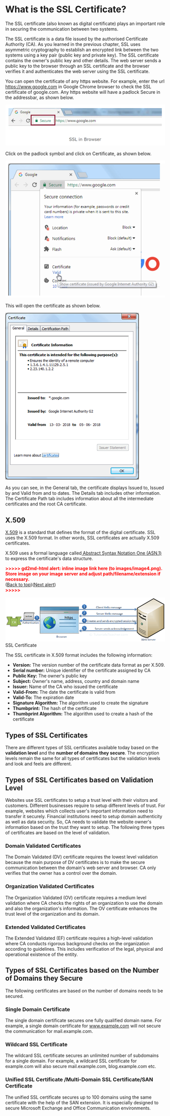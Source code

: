 # **What is the SSL Certificate?**

The SSL certificate (also known as digital certificate) plays an important role in securing the communication between two systems.

The SSL certificate is a data file issued by the authorised Certificate Authority (CA). As you learned in the previous chapter, SSL uses asymmetric cryptography to establish an encrypted link between the two systems using a key pair (public key and private key). The SSL certificate contains the owner's public key and other details. The web server sends a public key to the browser through an SSL certificate and the browser verifies it and authenticates the web server using the SSL certificate.

You can open the certificate of any https website. For example, enter the url https://www.google.com in Google Chrome browser to check the SSL certificate of google.com. Any https website will have a padlock Secure in the addressbar, as shown below.




![alt_text](images/image6.png "image_tooltip")

Click on the padlock symbol and click on Certificate, as shown below.

![alt_text](images/image7.png "image_tooltip")

This will open the certificate as shown below.



![alt_text](images/image8.png "image_tooltip")

As you can see, in the General tab, the certificate displays Issued to, Issued by and Valid from and to dates. The Details tab includes other information. 	 The Certificate Path tab includes information about all the intermediate certificates and the root CA certificate.


## **X.509**

[X.509](https://en.wikipedia.org/wiki/X.509) is a standard that defines the format of the digital certificate. SSL uses the X.509 format. In other words, SSL certificates are actually X.509 certificates.

X.509 uses a formal language called[ Abstract Syntax Notation One (ASN.1)](https://en.wikipedia.org/wiki/Abstract_Syntax_Notation_One) to express the certificate's data structure.



<p id="gdcalert4" ><span style="color: red; font-weight: bold">>>>>>  gd2md-html alert: inline image link here (to images/image4.png). Store image on your image server and adjust path/filename/extension if necessary. </span><br>(<a href="#">Back to top</a>)(<a href="#gdcalert5">Next alert</a>)<br><span style="color: red; font-weight: bold">>>>>> </span></p>


![alt_text](images/image4.png "image_tooltip")
<span style="text-decoration:underline;"> </span>SSL Certificate

The SSL certificate in X.509 format includes the following information:



*   **Version:** The version number of the certificate data format as per X.509.
*   **Serial number:** Unique identifier of the certificate assigned by CA
*   **Public Key:** The owner's public key
*   **Subject:** Owner's name, address, country and domain name
*   **Issuer:** Name of the CA who issued the certificate
*   **Valid-From:** The date the certificate is valid from
*   **Valid-To:** The expiration date
*   **Signature Algorithm:** The algorithm used to create the signature
*   **Thumbprint:** The hash of the certificate
*   **Thumbprint Algorithm:** The algorithm used to create a hash of the certificate


## **Types of SSL Certificates**

There are different types of SSL certificates available today based on the **validation level** and the **number of domains they secure**. The encryption levels remain the same for all types of certificates but the validation levels and look and feels are different.


## **Types of SSL Certificates based on Validation Level**

Websites use SSL certificates to setup a trust level with their visitors and customers. Different businesses require to setup different levels of trust. For example, websites which collects user's important information need to transfer it securely. Financial institutions need to setup domain authenticity as well as data security. So, CA needs to validate the website owner's information based on the trust they want to setup. The following three types of certificates are based on the level of validation.


### **Domain Validated Certificates**

The Domain Validated (DV) certificate requires the lowest level validation because the main purpose of DV certificates is to make the secure communication between the domain's web server and browser. CA only verifies that the owner has a control over the domain.


### **Organization Validated Certificates**

The Organization Validated (OV) certificate requires a medium level validation where CA checks the rights of an organization to use the domain and also the organization's information. The OV certificate enhances the trust level of the organization and its domain.


### **Extended Validated Certificates**

The Extended Validated (EF) certificate requires a high-level validation where CA conducts rigorous background checks on the organization according to guidelines. This includes verification of the legal, physical and operational existence of the entity.


## **Types of SSL Certificates based on the Number of Domains they Secure**

The following certificates are based on the number of domains needs to be secured.


### **Single Domain Certificate**

The single domain certificate secures one fully qualified domain name. For example, a single domain certificate for www.example.com will not secure the communication for mail.example.com.


### **Wildcard SSL Certificate**

The wildcard SSL certificate secures an unlimited number of subdomains for a single domain. For example, a wildcard SSL certificate for example.com will also secure mail.example.com, blog.example.com etc.


### **Unified SSL Certificate /Multi-Domain SSL Certificate/SAN Certificate**

The unified SSL certificate secures up to 100 domains using the same certificate with the help of the SAN extension. It is especially designed to secure Microsoft Exchange and Office Communication environments.
